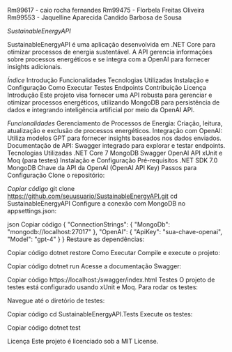 Rm99617 - caio rocha fernandes
Rm99475 - Florbela Freitas Oliveira
Rm99553 - Jaquelline Aparecida Candido Barbosa de Sousa


*SustainableEnergyAPI*



SustainableEnergyAPI é uma aplicação desenvolvida em .NET Core para otimizar processos de energia sustentável. A API gerencia informações sobre processos energéticos e se integra com a OpenAI para fornecer insights adicionais.

*Índice*
Introdução
Funcionalidades
Tecnologias Utilizadas
Instalação e Configuração
Como Executar
Testes
Endpoints
Contribuição
Licença
Introdução
Este projeto visa fornecer uma API robusta para gerenciar e otimizar processos energéticos, utilizando MongoDB para persistência de dados e integrando inteligência artificial por meio da OpenAI API.

*Funcionalidades*
Gerenciamento de Processos de Energia:
Criação, leitura, atualização e exclusão de processos energéticos.
Integração com OpenAI:
Utiliza modelos GPT para fornecer insights baseados nos dados enviados.
Documentação de API:
Swagger integrado para explorar e testar endpoints.
Tecnologias Utilizadas
.NET Core 7
MongoDB
Swagger
OpenAI API
xUnit e Moq (para testes)
Instalação e Configuração
Pré-requisitos
.NET SDK 7.0
MongoDB
Chave da API da OpenAI (OpenAI API Key)
Passos para Configuração
Clone o repositório:

*Copiar código*
git clone https://github.com/seuusuario/SustainableEnergyAPI.git
cd SustainableEnergyAPI
Configure a conexão com MongoDB no appsettings.json:

json
Copiar código
{
  "ConnectionStrings": {
    "MongoDb": "mongodb://localhost:27017"
  },
  "OpenAI": {
    "ApiKey": "sua-chave-openai",
    "Model": "gpt-4"
  }
}
Restaure as dependências:

Copiar código
dotnet restore
Como Executar
Compile e execute o projeto:

Copiar código
dotnet run
Acesse a documentação Swagger:

Copiar código
https://localhost:<porta>/swagger/index.html
Testes
O projeto de testes está configurado usando xUnit e Moq. Para rodar os testes:

Navegue até o diretório de testes:

Copiar código
cd SustainableEnergyAPI.Tests
Execute os testes:

Copiar código
dotnet test

Licença
Este projeto é licenciado sob a MIT License.
